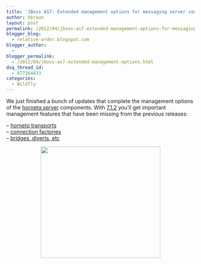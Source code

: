 ```yaml
---
title: 'JBoss AS7: Extended management options for messaging server components'
author: hbraun
layout: post
permalink: /2012/04/jboss-as7-extended-management-options-for-messaging-server-components/
blogger_blog:
  - relative-order.blogspot.com
blogger_author:
  - 
blogger_permalink:
  - /2012/04/jboss-as7-extended-management-options.html
dsq_thread_id:
  - 677364433
categories:
  - Wildfly
---
```

We just finished a bunch of updates that complete the management options of the [hornetq server][1] components. With [7.1.2][2] you&#8217;ll get important management features that have been missing from the previous releases:

&#8211; [hornetq transports][3]  
&#8211; [connection factories][4]  
&#8211; [bridges, diverts, etc][5]

<a onblur="try {parent.deselectBloggerImageGracefully();} catch(e) {}" href="http://4.bp.blogspot.com/-p5Q8zPYuDDI/T41qsVKPd3I/AAAAAAAAAIg/Ies3QKr95GA/s1600/msg-acceptors.png"><img id="BLOGGER_PHOTO_ID_5732355210539399026" style="display: block; margin: 0px auto 10px; text-align: center; cursor: hand; width: 320px; height: 298px;" src="http://4.bp.blogspot.com/-p5Q8zPYuDDI/T41qsVKPd3I/AAAAAAAAAIg/Ies3QKr95GA/s320/msg-acceptors.png" alt="" border="0" /></a>

 [1]: http://www.jboss.org/hornetq
 [2]: https://issues.jboss.org/browse/AS7
 [3]: http://docs.jboss.org/hornetq/2.2.5.Final/user-manual/en/html/configuring-transports.html
 [4]: http://docs.jboss.org/hornetq/2.2.5.Final/user-manual/en/html/using-jms.html#using-jms.configure.factory.types
 [5]: http://docs.jboss.org/hornetq/2.2.5.Final/user-manual/en/html/jms-bridge.html